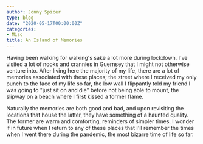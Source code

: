 ```yaml
---
author: Jonny Spicer
type: blog
date: "2020-05-17T00:00:00Z"
categories:
- Misc
title: An Island of Memories
---
```

Having been walking for walking's sake a lot more during lockdown, I've visited a lot of nooks and crannies in Guernsey
that I might not otherwise venture into. After living here the majority of my life, there are a lot of memories
associated with these places; the street where I received my only punch to the face of my life so far, the low
wall I flippantly told my friend I was going to "just sit on and die" before not being able to mount, the slipway on
a beach where I first kissed a former flame.

Naturally the memories are both good and bad, and upon revisiting the locations that house the latter, they have something
of a haunted quality. The former are warm and comforting, reminders of simpler times. I wonder if in future when I
return to any of these places that I'll remember the times when I went there during the pandemic, the most bizarre
time of life so far.
